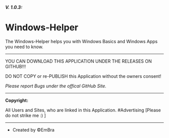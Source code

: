 **_V. 1.0.3:_**

# Windows-Helper

The Windows-Helper helps you with Windows Basics and Windows Apps you need to know.

--------------------------------------------------------

YOU CAN DOWNLOAD THIS APPLICATION UNDER THE RELEASES ON GITHUB!!!

DO NOT COPY or re-PUBLISH this Application without the owners consent!

_Please report Bugs under the offical GitHub Site._

-----------------------------------------------------------------------------------------------------------------------------------------------------------------------

**Copyright:**

All Users and Sites, who are linked in this Application. #Advertising [Please do not strike me :) ]

-----------------------------------------------------------------------------------------------------------------------------------------------------------------------

- Created by ©️EmBra
